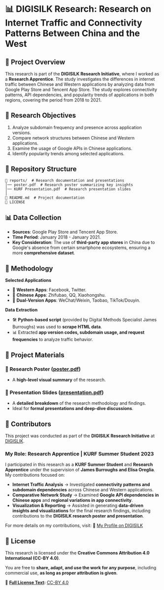 # 📊 DIGISILK Research: Research on Internet Traffic and Connectivity Patterns Between China and the West

## 📌 Project Overview
This research is part of the **DIGISILK Research Initiative**, where I worked as a **Research Apprentice**. The study investigates the differences in internet traffic between Chinese and Western applications by analyzing data from Google Play Store and Tencent App Store. The study explores connectivity patterns, API dependencies, and popularity trends of applications in both regions, covering the period from 2018 to 2021.

## 🎯 Research Objectives
1. Analyze subdomain frequency and presence across application versions.
2. Compare network structures between Chinese and Western applications.
3. Examine the usage of Google APIs in Chinese applications.
4. Identify popularity trends among selected applications.

## 📂 Repository Structure
```
📂 reports/  # Research documentation and presentations
│── poster.pdf  # Research poster summarizing key insights
│── KURF Presentation.pdf  # Research presentation slides
│
📄 README.md  # Project documentation
📄 LICENSE  
```

## 📊 Data Collection
- **Sources**: Google Play Store and Tencent App Store.
- **Time Period**: January 2018 - January 2021.
- **Key Consideration**: The use of **third-party app stores** in China due to Google's absence from certain smartphone ecosystems, ensuring a more **comprehensive dataset**.

## 🔬 Methodology
**Selected Applications**
- 📌 **Western Apps**: Facebook, Twitter.
- 📌 **Chinese Apps**: Zhifubao, QQ, Xiaohongshu.
- 📌 **Dual-Version Apps**: WeChat/Weixin, Taobao, TikTok/Douyin.

**Data Extraction**
- 🛠 **Python-based script** (provided by Digital Methods Specialist James Burroughs) was used to **scrape HTML data**.
- 📊 Extracted **app version codes, subdomain usage, and request frequencies** to analyze traffic behavior.

## 📑 Project Materials
### 📄 **Research Poster** ([poster.pdf](reports/poster.pdf))
- A **high-level visual summary** of the research.

### 📘 **Presentation Slides** ([presentation.pdf](reports/KURF_Presentation.pdf))
- A **detailed breakdown** of the research methodology and findings.
- Ideal for **formal presentations and deep-dive discussions**.

## 🤝 Contributors
This project was conducted as part of the **DIGISILK Research Initiative** at [DIGISLIK](https://www.digisilk.eu/).  

### **My Role: Research Apprentice | KURF Summer Student 2023**  
I participated in this research as a **KURF Summer Student** and **Research Apprentice** under the supervision of **James Burroughs and Elisa Oreglia**. My contributions focused on:  

- **Internet Traffic Analysis** → Investigated **connectivity patterns and subdomain dependencies** across Chinese and Western applications.  
- **Comparative Network Study** → Examined **Google API dependencies in Chinese apps** and **regional variations in app connectivity**.  
- **Visualization & Reporting** → Assisted in generating **data-driven insights and visualizations** for the final research findings, including contributions to the **DIGISILK research poster and presentation**.  

For more details on my contributions, visit: 
🔗 [My Profile on DIGISILK](https://www.digisilk.eu/project-team)


## 📜 License
This research is licensed under the **Creative Commons Attribution 4.0 International (CC-BY 4.0)**.  

You are free to **share, adapt, and use the work for any purpose**, including commercial use, **as long as proper attribution is given**.  

🔗 **[Full License Text](LICENSE):** [CC-BY 4.0](https://creativecommons.org/licenses/by/4.0/) 


